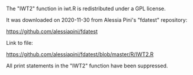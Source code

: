 
The "IWT2" function in iwt.R is redistributed under a GPL license.

It was downloaded on 2020-11-30 from Alessia Pini's "fdatest" repository:

https://github.com/alessiapini/fdatest

Link to file:

https://github.com/alessiapini/fdatest/blob/master/R/IWT2.R

All print statements in the "IWT2" function have been suppressed.